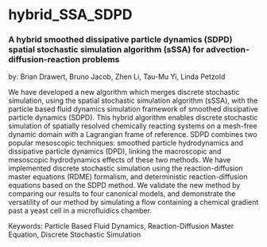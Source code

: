 # hybrid_SSA_SDPD
### A hybrid smoothed dissipative particle dynamics (SDPD) spatial stochastic simulation algorithm (sSSA) for advection-diffusion-reaction problems

by:  Brian Drawert, Bruno Jacob, Zhen Li, Tau-Mu Yi, Linda Petzold


We have developed a new algorithm which merges discrete stochastic simulation, using the spatial stochastic simulation algorithm (sSSA), with the particle based fluid dynamics simulation framework of smoothed dissipative particle dynamics (SDPD). This hybrid algorithm enables discrete stochastic simulation of spatially resolved chemically reacting systems on a mesh-free dynamic domain with a Lagrangian frame of reference. SDPD combines two popular mesoscopic techniques: smoothed particle hydrodynamics and dissipative particle dynamics (DPD), linking the macroscopic and mesoscopic hydrodynamics effects of these two methods. We have implemented discrete stochastic simulation using the reaction-diffusion master equations (RDME) formalism, and deterministic reaction-diffusion equations based on the SDPD method. We validate the new method by comparing our results to four canonical models, and demonstrate the versatility of our method by simulating a flow containing a chemical gradient past a yeast cell in a microfluidics chamber.

Keywords: Particle Based Fluid Dynamics, Reaction-Diffusion Master Equation, Discrete Stochastic Simulation
